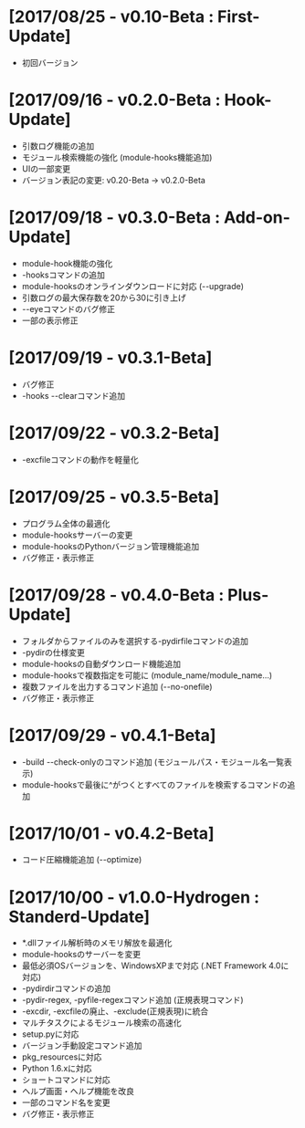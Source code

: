 ﻿# [2017/08/25 - v0.10-Beta : First-Update]
 + 初回バージョン

# [2017/09/16 - v0.2.0-Beta : Hook-Update]
 + 引数ログ機能の追加
 + モジュール検索機能の強化 (module-hooks機能追加)
 + UIの一部変更
 + バージョン表記の変更: v0.20-Beta → v0.2.0-Beta
 
# [2017/09/18 - v0.3.0-Beta : Add-on-Update]
 + module-hook機能の強化
 + -hooksコマンドの追加
 + module-hooksのオンラインダウンロードに対応 (--upgrade)
 + 引数ログの最大保存数を20から30に引き上げ
 + --eyeコマンドのバグ修正
 + 一部の表示修正

# [2017/09/19 - v0.3.1-Beta]
 + バグ修正
 + -hooks --clearコマンド追加

# [2017/09/22 - v0.3.2-Beta]
 + -excfileコマンドの動作を軽量化

# [2017/09/25 - v0.3.5-Beta]
 + プログラム全体の最適化
 + module-hooksサーバーの変更
 + module-hooksのPythonバージョン管理機能追加
 + バグ修正・表示修正

# [2017/09/28 - v0.4.0-Beta : Plus-Update]
 + フォルダからファイルのみを選択する-pydirfileコマンドの追加
 + -pydirの仕様変更
 + module-hooksの自動ダウンロード機能追加
 + module-hooksで複数指定を可能に (module_name/module_name...)
 + 複数ファイルを出力するコマンド追加 (--no-onefile)
 + バグ修正・表示修正

# [2017/09/29 - v0.4.1-Beta]
 + -build --check-onlyのコマンド追加 (モジュールパス・モジュール名一覧表示)
 + module-hooksで最後に^がつくとすべてのファイルを検索するコマンドの追加

# [2017/10/01 - v0.4.2-Beta]
 + コード圧縮機能追加 (--optimize)


# [2017/10/00 - v1.0.0-Hydrogen : Standerd-Update]
 + *.dllファイル解析時のメモリ解放を最適化
 + module-hooksのサーバーを変更
 + 最低必須OSバージョンを、WindowsXPまで対応 (.NET Framework 4.0に対応)
 + -pydirdirコマンドの追加
 + -pydir-regex, -pyfile-regexコマンド追加 (正規表現コマンド)
 + -excdir, -excfileの廃止、-exclude(正規表現)に統合
 + マルチタスクによるモジュール検索の高速化
 + setup.pyに対応
 + バージョン手動設定コマンド追加
 + pkg_resourcesに対応
 + Python 1.6.xに対応
 + ショートコマンドに対応
 + ヘルプ画面・ヘルプ機能を改良
 + 一部のコマンド名を変更
 + バグ修正・表示修正

